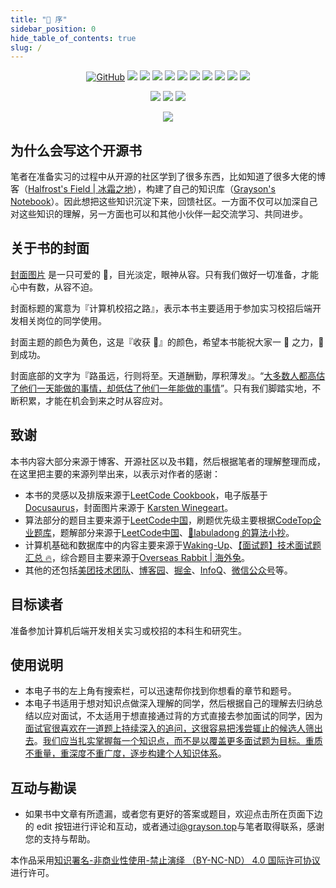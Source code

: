```yaml
---
title: "🍎 序"
sidebar_position: 0
hide_table_of_contents: true
slug: /
---
```


<p align='center'>
<a href="https://github.com/graysonwp/school-recruitment/blob/main/LICENSE"><img alt="GitHub" src="https://img.shields.io/github/license/graysonwp/school-recruitment?label=License"/></a>
<img src="https://img.shields.io/badge/build-passing-brightgreen.svg"/>
<img src="https://img.shields.io/badge/platform-%20iOS | Android | Mac | Web%20-ff69b4.svg"/>
<img src="https://img.shields.io/badge/language-Java-orange.svg"/>
<img src="https://img.shields.io/badge/made%20with-=1-blue.svg"/>
<a href="https://github.com/graysonwp/school-recruitment/pulls"><img src="https://img.shields.io/badge/PR-Welcome-brightgreen.svg"/></a>
<img src="https://img.shields.io/github/stars/graysonwp/school-recruitment?style=social"/>
<img src="https://img.shields.io/github/forks/graysonwp/school-recruitment?style=social"/>
<a href="https://github.com/graysonwp/school-recruitment"><img src="https://visitor-badge.laobi.icu/badge?page_id=graysonwp.school-recruitment"/></a>
<a href="https://github.com/graysonwp/school-recruitment/releases"><img src="https://img.shields.io/github/v/release/graysonwp/school-recruitment"/></a>
<a href="https://github.com/graysonwp/school-recruitment"><img src="https://img.shields.io/github/repo-size/graysonwp/school-recruitment"/></a>
</p>
<p align='center'>
<a href="https://www.grayson.top"><img src="https://img.shields.io/badge/Blog-Grayson-80d4f9.svg?style=flat"/></a>
<a href="https://unsplash.com/@graysonwp"><img src="https://img.shields.io/badge/Unsplash-Grayson-success.svg"/></a>
 <a href="https://twitter.com/GraysonWP1996"><img src="https://img.shields.io/twitter/url?style=social&url=https%3A%2F%2Ftwitter.com%2FGraysonWP1996"/></a>
</p>

<p align='center'>
  <img src="https://books.grayson.top/school-recruitment/img/book-cover.png"/>
</p>

## 为什么会写这个开源书

笔者在准备实习的过程中从开源的社区学到了很多东西，比如知道了很多大佬的博客（[Halfrost's Field | 冰霜之地](https://halfrost.com)），构建了自己的知识库（[Grayson's Notebook](https://notebook.grayson.top)）。因此想把这些知识沉淀下来，回馈社区。一方面不仅可以加深自己对这些知识的理解，另一方面也可以和其他小伙伴一起交流学习、共同进步。

## 关于书的封面

[封面图片](https://unsplash.com/photos/Qb7D1xw28Co?utm_source=unsplash&utm_medium=referral&utm_content=creditShareLink) 是一只可爱的 🐶，目光淡定，眼神从容。只有我们做好一切准备，才能心中有数，从容不迫。

封面标题的寓意为『计算机校招之路』，表示本书主要适用于参加实习校招后端开发相关岗位的同学使用。

封面主题的颜色为黄色，这是『收获 🌾』的颜色，希望本书能祝大家一 💪 之力，🎠 到成功。

封面底部的文字为『路虽远，行则将至。天道酬勤，厚积薄发』。“[大多数人都高估了他们一天能做的事情，却低估了他们一年能做的事情](https://github.com/wolverinn/Waking-Up)”。只有我们脚踏实地，不断积累，才能在机会到来之时从容应对。

## 致谢

本书内容大部分来源于博客、开源社区以及书籍，然后根据笔者的理解整理而成，在这里把主要的来源列举出来，以表示对作者的感谢：

- 本书的灵感以及排版来源于[LeetCode Cookbook](https://books.halfrost.com/leetcode)，电子版基于 [Docusaurus](docusaurus.io)，封面图片来源于 [Karsten Winegeart](https://unsplash.com/@karsten116?utm_source=unsplash&utm_medium=referral&utm_content=creditCopyText)。
- 算法部分的题目主要来源于[LeetCode中国](https://leetcode-cn.com)，刷题优先级主要根据[CodeTop企业题库](https://codetop.cc)，题解部分来源于[LeetCode中国](https://leetcode-cn.com)、[📖labuladong 的算法小抄](https://labuladong.gitbook.io/algo)。
- 计算机基础和数据库中的内容主要来源于[Waking-Up](https://github.com/wolverinn/Waking-Up)、[【面试题】技术面试题汇总 🔥](https://imageslr.com/2020/07/08/tech-interview.html)，综合题目主要来源于[Overseas Rabbit | 海外兔](https://osjobs.net)。
- 其他的还包括[美团技术团队](https://tech.meituan.com)、[博客园](https://www.cnblogs.com)、[掘金](https://juejin.cn)、[InfoQ](https://www.infoq.cn)、[微信公众号](https://weixin.sogou.com)等。

## 目标读者

准备参加计算机后端开发相关实习或校招的本科生和研究生。

## 使用说明

- 本电子书的左上角有搜索栏，可以迅速帮你找到你想看的章节和题号。
- 本电子书适用于想对知识点做深入理解的同学，然后根据自己的理解去归纳总结以应对面试，不太适用于想直接通过背的方式直接去参加面试的同学，因为[面试官很喜欢在一道题上持续深入的追问，这很容易把浅尝辄止的候选人筛出去](https://imageslr.com/2021/autumn-recruit.html)。[我们应当扎实掌握每一个知识点，而不是以覆盖更多面试题为目标。重质不重量，重深度不重广度，逐步构建个人知识体系](https://imageslr.com/2021/autumn-recruit.html)。

## 互动与勘误

- 如果书中文章有所遗漏，或者您有更好的答案或题目，欢迎点击所在页面下边的 edit 按钮进行评论和互动，或者通过[i@grayson.top](mailto:i@grayson.top)与笔者取得联系，感谢您的支持与帮助。

本作品采用[知识署名-非商业性使用-禁止演绎 （BY-NC-ND） 4.0 国际许可协议](https://creativecommons.org/licenses/by-nc-nd/4.0/legalcode.zh-Hans)进行许可。